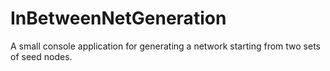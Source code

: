 # InBetweenNetGeneration
 A small console application for generating a network starting from two sets of seed nodes.
